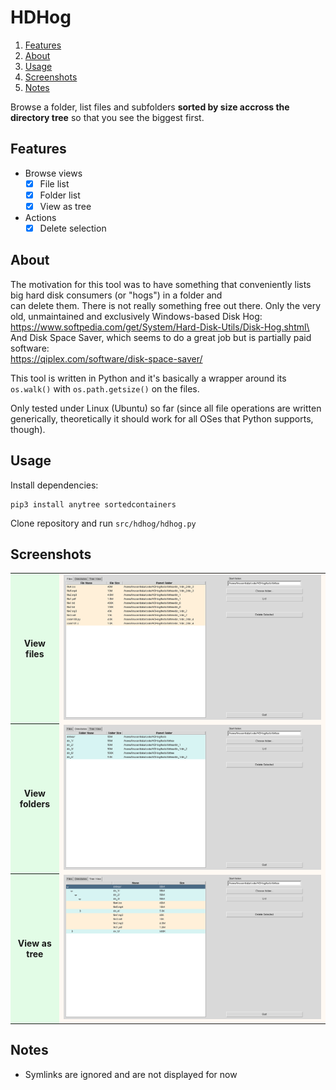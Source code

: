 
# HDHog

1. [Features](#features)
2. [About](#about)
3. [Usage](#usage)
4. [Screenshots](#screenshots)
5. [Notes](#notes)

Browse a folder, list files and subfolders **sorted by size accross the directory tree** so that you see the biggest first.

## Features <a name="features"></a>

- Browse views
    - [x] File list
    - [x] Folder list
    - [x] View as tree

- Actions
    - [x] Delete selection

## About <a name="about"></a>
The motivation for this tool was to have something that conveniently lists big hard disk consumers (or "hogs") in a folder and\
can delete them. There is not really something free out there. Only the very old, unmaintained and exclusively Windows-based Disk Hog:\
https://www.softpedia.com/get/System/Hard-Disk-Utils/Disk-Hog.shtml\
And Disk Space Saver, which seems to do a great job but is partially paid software:\
https://qiplex.com/software/disk-space-saver/


This tool is written in Python and it's basically a wrapper around its ``os.walk()`` with ``os.path.getsize()`` on the files.


Only tested under Linux (Ubuntu) so far (since all file operations are written generically, theoretically it should work for all OSes that Python supports, though).

## Usage <a name="usage"></a>

Install dependencies:

```shell
pip3 install anytree sortedcontainers
```

Clone repository and run ``src/hdhog/hdhog.py``

## Screenshots <a name="screenshots"></a>

<table>
    <tr>
        <th style="background-color: #e2fce6" >View files</th> <!-- color Nyanza-->
        <td style="background-color: #fff9f3" align="center"><img src="./doc/img/files.png" alt="View files"></img></td> <!-- color Floral White-->
    </tr>
    <tr>
        <th style="background-color: #e2fce6">View folders</th>
        <td style="background-color: #fff9f3" align="center"><img src="./doc/img/dirs.png" alt="View folders"></img></td>
    </tr>
    <tr>
        <th style="background-color: #e2fce6">View as tree</th>
        <td style="background-color: #fff9f3" align="center"><img src="./doc/img/tree.png" alt="View as tree"></img></td>
    </tr>
 </table>

## Notes <a name="notes"></a>
- Symlinks are ignored and are not displayed for now